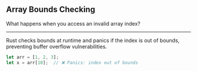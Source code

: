 ## Array Bounds Checking

What happens when you access an invalid array index?

---

Rust checks bounds at runtime and panics if the index is out of bounds, preventing buffer overflow vulnerabilities.

```rust
let arr = [1, 2, 3];
let x = arr[10];  // ❌ Panics: index out of bounds
```

